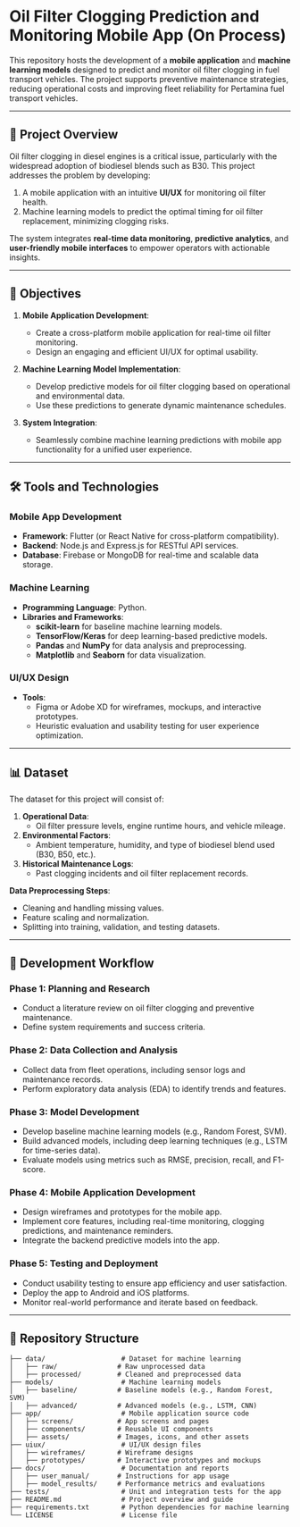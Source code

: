 # Oil Filter Clogging Prediction and Monitoring Mobile App (On Process)

This repository hosts the development of a **mobile application** and **machine learning models** designed to predict and monitor oil filter clogging in fuel transport vehicles. The project supports preventive maintenance strategies, reducing operational costs and improving fleet reliability for Pertamina fuel transport vehicles.

---

## 📖 Project Overview

Oil filter clogging in diesel engines is a critical issue, particularly with the widespread adoption of biodiesel blends such as B30. This project addresses the problem by developing:

1. A mobile application with an intuitive **UI/UX** for monitoring oil filter health.
2. Machine learning models to predict the optimal timing for oil filter replacement, minimizing clogging risks.

The system integrates **real-time data monitoring**, **predictive analytics**, and **user-friendly mobile interfaces** to empower operators with actionable insights.

---

## 🎯 Objectives

1. **Mobile Application Development**:

   - Create a cross-platform mobile application for real-time oil filter monitoring.
   - Design an engaging and efficient UI/UX for optimal usability.

2. **Machine Learning Model Implementation**:

   - Develop predictive models for oil filter clogging based on operational and environmental data.
   - Use these predictions to generate dynamic maintenance schedules.

3. **System Integration**:
   - Seamlessly combine machine learning predictions with mobile app functionality for a unified user experience.

---

## 🛠️ Tools and Technologies

### Mobile App Development

- **Framework**: Flutter (or React Native for cross-platform compatibility).
- **Backend**: Node.js and Express.js for RESTful API services.
- **Database**: Firebase or MongoDB for real-time and scalable data storage.

### Machine Learning

- **Programming Language**: Python.
- **Libraries and Frameworks**:
  - **scikit-learn** for baseline machine learning models.
  - **TensorFlow/Keras** for deep learning-based predictive models.
  - **Pandas** and **NumPy** for data analysis and preprocessing.
  - **Matplotlib** and **Seaborn** for data visualization.

### UI/UX Design

- **Tools**:
  - Figma or Adobe XD for wireframes, mockups, and interactive prototypes.
  - Heuristic evaluation and usability testing for user experience optimization.

---

## 📊 Dataset

The dataset for this project will consist of:

1. **Operational Data**:
   - Oil filter pressure levels, engine runtime hours, and vehicle mileage.
2. **Environmental Factors**:
   - Ambient temperature, humidity, and type of biodiesel blend used (B30, B50, etc.).
3. **Historical Maintenance Logs**:
   - Past clogging incidents and oil filter replacement records.

**Data Preprocessing Steps**:

- Cleaning and handling missing values.
- Feature scaling and normalization.
- Splitting into training, validation, and testing datasets.

---

## 🚀 Development Workflow

### Phase 1: Planning and Research

- Conduct a literature review on oil filter clogging and preventive maintenance.
- Define system requirements and success criteria.

### Phase 2: Data Collection and Analysis

- Collect data from fleet operations, including sensor logs and maintenance records.
- Perform exploratory data analysis (EDA) to identify trends and features.

### Phase 3: Model Development

- Develop baseline machine learning models (e.g., Random Forest, SVM).
- Build advanced models, including deep learning techniques (e.g., LSTM for time-series data).
- Evaluate models using metrics such as RMSE, precision, recall, and F1-score.

### Phase 4: Mobile Application Development

- Design wireframes and prototypes for the mobile app.
- Implement core features, including real-time monitoring, clogging predictions, and maintenance reminders.
- Integrate the backend predictive models into the app.

### Phase 5: Testing and Deployment

- Conduct usability testing to ensure app efficiency and user satisfaction.
- Deploy the app to Android and iOS platforms.
- Monitor real-world performance and iterate based on feedback.

---

## 📂 Repository Structure

```plaintext
├── data/                   # Dataset for machine learning
│   ├── raw/               # Raw unprocessed data
│   ├── processed/         # Cleaned and preprocessed data
├── models/                 # Machine learning models
│   ├── baseline/          # Baseline models (e.g., Random Forest, SVM)
│   ├── advanced/          # Advanced models (e.g., LSTM, CNN)
├── app/                    # Mobile application source code
│   ├── screens/           # App screens and pages
│   ├── components/        # Reusable UI components
│   ├── assets/            # Images, icons, and other assets
├── uiux/                   # UI/UX design files
│   ├── wireframes/        # Wireframe designs
│   ├── prototypes/        # Interactive prototypes and mockups
├── docs/                   # Documentation and reports
│   ├── user_manual/       # Instructions for app usage
│   ├── model_results/     # Performance metrics and evaluations
├── tests/                  # Unit and integration tests for the app
├── README.md               # Project overview and guide
├── requirements.txt        # Python dependencies for machine learning
└── LICENSE                 # License file
```
